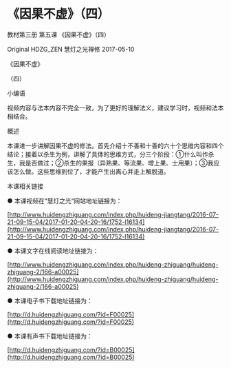 # 《因果不虚》（四）

教材第三册 第五课 《因果不虚》（四）

Original HDZG\_ZEN 慧灯之光禅修 2017-05-10

《因果不虚》

（四）

小编语

视频内容与法本内容不完全一致，为了更好的理解法义，建议学习时，视频和法本相结合。

概述

本课进一步讲解因果不虚的修法。首先介绍十不善和十善的六十个思维内容和四个结论；接着以杀生为例，讲解了具体的思维方式，分三个阶段：①什么叫作杀生，我是否做过；②杀生的果报（异熟果、等流果、增上果、士用果）；③我应该怎么做。这些思维到位了，才能产生出离心并走上解脱道。

本课相关链接

● 本课视频在“慧灯之光“网站地址链接为：

[http://www.huidengzhiguang.com/index.php/huideng-jiangtang/2016-07-21-09-15-04/2017-01-20-04-20-16/1752-l16134](http://www.huidengzhiguang.com/index.php/huideng-jiangtang/2016-07-21-09-15-04/2017-01-20-04-20-16/1752-l16134)

● 本课文字在线阅读地址链接为：

[http://www.huidengzhiguang.com/index.php/huideng-zhiguang/huideng-zhiguang-2/166-a00025](http://www.huidengzhiguang.com/index.php/huideng-zhiguang/huideng-zhiguang-2/166-a00025)

● 本课电子书下载地址链接为：

[http://d.huidengzhiguang.com/?id=F00025](http://d.huidengzhiguang.com/?id=F00025)

● 本课有声书下载地址链接为：

[http://d.huidengzhiguang.com/?id=B00025](http://d.huidengzhiguang.com/?id=B00025)

